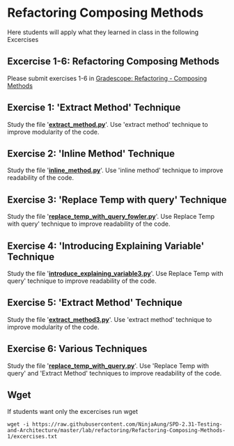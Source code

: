 # Refactoring Composing Methods

Here students will apply what they learned in class in the following Excercises

## Excercise 1-6: Refactoring Composing Methods

Please submit exercises 1-6 in [Gradescope: Refactoring - Composing Methods](https://www.gradescope.com/courses/206382/assignments/992928)

## Exercise 1: 'Extract Method' Technique

Study the file '**[extract_method.py](./extract_method.py)**'. Use 'extract method' technique to improve modularity of the code.

## Exercise 2: 'Inline Method' Technique

Study the file '**[inline_method.py](./inline_method.py)**'. Use 'inline method' technique to improve readability of the code.

## Exercise 3: 'Replace Temp with query' Technique

Study the file '**[replace_temp_with_query_fowler.py](replace_temp_with_query_fowler.py)**'. Use Replace Temp with query' technique to improve readability of the code.

## Exercise 4: 'Introducing Explaining Variable' Technique

Study the file '**[introduce_explaining_variable3.py](./introduce_explaining_variable3.py)**'. Use Replace Temp with query' technique to improve readability of the code.

## Exercise 5: 'Extract Method' Technique

Study the file '**[extract_method3.py](./extract_method3.py)**'. Use 'extract method' technique to improve modularity of the code.

## Exercise 6: Various Techniques

Study the file '**[replace_temp_with_query.py](./replace_temp_with_query.py)**'. Use 'Replace Temp with query' and 'Extract Method' techniques to improve readability of the code.

## Wget

If students want only the excercises run wget

```bashs
wget -i https://raw.githubusercontent.com/NinjaAung/SPD-2.31-Testing-and-Architecture/master/lab/refactoring/Refactoring-Composing-Methods-1/excercises.txt
```
